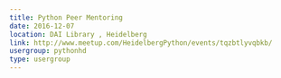 ```yaml
---
title: Python Peer Mentoring
date: 2016-12-07
location: DAI Library , Heidelberg
link: http://www.meetup.com/HeidelbergPython/events/tqzbtlyvqbkb/
usergroup: pythonhd
type: usergroup
---
```

